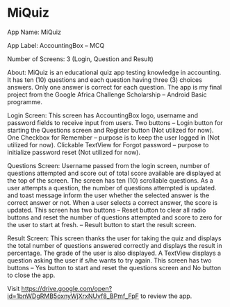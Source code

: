 
# MiQuiz

App Name: MiQuiz

App Label: AccountingBox – MCQ

Number of Screens: 3 (Login, Question and Result)

About: MiQuiz is an educational quiz app testing knowledge in accounting. It has ten (10) questions and each question having three (3) choices answers. Only one answer is correct for each question. The app is my final project from the Google Africa Challenge Scholarship – Android Basic programme.

Login Screen: This screen has AccountingBox logo, username and password fields to receive input from users. Two buttons – Login button for starting the Questions screen and Register button (Not utilized for now). One Checkbox for Remember – purpose is to keep the user logged in (Not utilized for now). Clickable TextView for Forgot password – purpose to initialize password reset (Not utilized for now).

Questions Screen: Username passed from the login screen, number of questions attempted and score out of total score available are displayed at the top of the screen. The screen has ten (10) scrollable questions. As a user attempts a question, the number of questions attempted is updated. and toast message inform the user whether the selected answer is the correct answer or not. When a user selects a correct answer, the score is updated.  This screen has two buttons – Reset button to clear all radio buttons and reset the number of questions attempted and score to zero for the user to start at fresh. – Result button to start the result screen.

Result Screen: This screen thanks the user for taking the quiz and displays the total number of questions answered correctly and displays the result in percentage. The grade of the user is also displayed. A TextView displays a question asking the user if s/he wants to try again. This screen has two buttons – Yes button to start and reset the questions screen and No button to close the app.

Visit https://drive.google.com/open?id=1bnWDgRMB5oxnyWjXrxNUvf8_BPmf_FpF to review the app.
